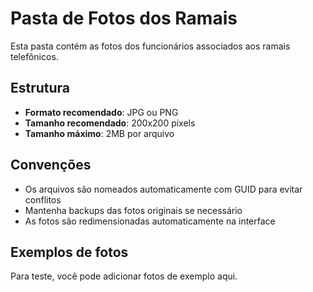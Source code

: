# Pasta de Fotos dos Ramais

Esta pasta contém as fotos dos funcionários associados aos ramais telefônicos.

## Estrutura

- **Formato recomendado**: JPG ou PNG
- **Tamanho recomendado**: 200x200 pixels
- **Tamanho máximo**: 2MB por arquivo

## Convenções

- Os arquivos são nomeados automaticamente com GUID para evitar conflitos
- Mantenha backups das fotos originais se necessário
- As fotos são redimensionadas automaticamente na interface

## Exemplos de fotos

Para teste, você pode adicionar fotos de exemplo aqui.
